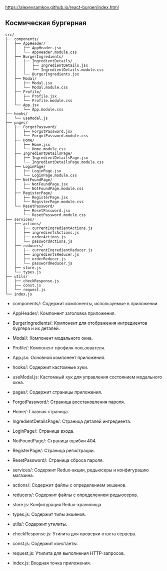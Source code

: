 https://alexeysamkov.github.io/react-burger/index.html

<h2>Космическая бургерная</h2>

```arduino 
src/
├── components/
│   ├── AppHeader/
│   │   ├── AppHeader.jsx
│   │   └── AppHeader.module.css
│   ├── BurgerIngredients/
│   │   ├── IngredientDetails/
│   │   │   ├── IngredientDetails.jsx
│   │   │   └── IngredientDetails.module.css
│   │   └── BurgerIngredients.jsx
│   ├── Modal/
│   │   ├── Modal.jsx
│   │   └── Modal.module.css
│   ├── Profile/
│   │   ├── Profile.jsx
│   │   └── Profile.module.css
│   └── App.jsx
│       └── App.module.css
├── hooks/
│   └── useModal.js
├── pages/
│   ├── ForgotPassword/
│   │   ├── ForgotPassword.jsx
│   │   └── ForgotPassword.module.css
│   ├── Home/
│   │   ├── Home.jsx
│   │   └── Home.module.css
│   ├── IngredientDetailsPage/
│   │   ├── IngredientDetailsPage.jsx
│   │   └── IngredientDetailsPage.module.css
│   ├── LoginPage/
│   │   ├── LoginPage.jsx
│   │   └── LoginPage.module.css
│   ├── NotFoundPage/
│   │   ├── NotFoundPage.jsx
│   │   └── NotFoundPage.module.css
│   ├── RegisterPage/
│   │   ├── RegisterPage.jsx
│   │   └── RegisterPage.module.css
│   └── ResetPassword/
│       ├── ResetPassword.jsx
│       └── ResetPassword.module.css
├── services/
│   ├── actions/
│   │   ├── currentIngredientActions.js
│   │   ├── ingredientsActions.js
│   │   ├── orderActions.js
│   │   └── passwordActions.js
│   ├── reducers/
│   │   ├── currentIngredientReducer.js
│   │   ├── ingredientsReducer.js
│   │   ├── orderReducer.js
│   │   └── passwordReducer.js
│   ├── store.js
│   └── types.js
├── utils/
│   ├── checkResponse.js
│   ├── const.js
│   └── request.js
└── index.js
```

* components/: Содержит компоненты, используемые в приложении.

* AppHeader/: Компонент заголовка приложения.
* BurgerIngredients/: Компонент для отображения ингредиентов бургера и их деталей.
* Modal/: Компонент модального окна.
* Profile/: Компонент профиля пользователя.
* App.jsx: Основной компонент приложения.
* hooks/: Содержит кастомные хуки.

* useModal.js: Кастомный хук для управления состоянием модального окна.
* pages/: Содержит страницы приложения.

* ForgotPassword/: Страница восстановления пароля.
* Home/: Главная страница.
* IngredientDetailsPage/: Страница деталей ингредиента.
* LoginPage/: Страница входа.
* NotFoundPage/: Страница ошибки 404.
* RegisterPage/: Страница регистрации.
* ResetPassword/: Страница сброса пароля.
* services/: Содержит Redux-акции, редьюсеры и конфигурацию магазина.

* actions/: Содержит файлы с определением экшенов.
* reducers/: Содержит файлы с определением редьюсеров.
* store.js: Конфигурация Redux-хранилища.
* types.js: Содержит типы экшенов.
* utils/: Содержит утилиты.

* checkResponse.js: Утилита для проверки ответа сервера.
* const.js: Содержит константы.
* request.js: Утилита для выполнения HTTP-запросов.
* index.js: Входная точка приложения.

